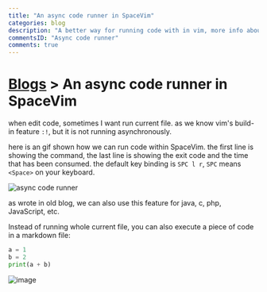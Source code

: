 ```yaml
---
title: "An async code runner in SpaceVim"
categories: blog
description: "A better way for running code with in vim, more info about the command status, will not move cursor from code buffer."
commentsID: "Async code runner"
comments: true
---
```


# [Blogs](https://spacevim.org/community#blogs) > An async code runner in SpaceVim

when edit code, sometimes I want run current file. as we know vim's build-in feature `:!`, but it is not running asynchronously.

here is an gif shown how we can run code within SpaceVim. the first line is showing the command, the last line is showing the exit code and the time that has been consumed. the default key binding is `SPC l r`, `SPC` means `<Space>` on your keyboard.

![async code runner](https://user-images.githubusercontent.com/13142418/80607131-b9b2f880-8a67-11ea-84ad-047ed8dd18b1.gif)

as wrote in old blog, we can also use this feature for java, c, php, JavaScript, etc.

Instead of running whole current file, you can also execute a piece of code in a markdown file:

```python
a = 1
b = 2
print(a + b)
```

![image](https://user-images.githubusercontent.com/13142418/164871528-433cbaa8-8e38-4c61-9473-db42ec0b8c61.png)
